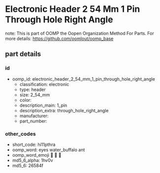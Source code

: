 # Electronic Header 2 54 Mm 1 Pin Through Hole Right Angle  

note: This is part of OOMP the Oopen Organization Method For Parts. For more details: https://github.com/oomlout/oomp_base

##  part details





### id
* oomp_id: electronic_header_2_54_mm_1_pin_through_hole_right_angle
  * classification: electronic
  * type: header
  * size: 2_54_mm
  * color: 
  * description_main: 1_pin
  * description_extra: through_hole_right_angle
  * manufacturer: 
  * part_number: 

### other_codes
* short_code: hi11pthra
* oomp_word: eyes water_buffalo ant
* oomp_word_emoji :eyes: :water_buffalo: :ant:
* md5_6_alpha: 1hv0v
* md5_6: 26584f